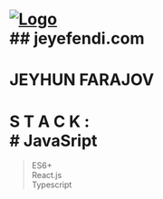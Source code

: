 # [![Logo](https://github.com/jeyefendi/jeyefendi/blob/main/public/favicon.ico)](https://jeyefendi.com)<br>## jeyefendi.com<br>
# JEYHUN FARAJOV
# S T A C K : <br># JavaSript
>ES6+<br>
>React.js<br>
>Typescript<br>

# 

